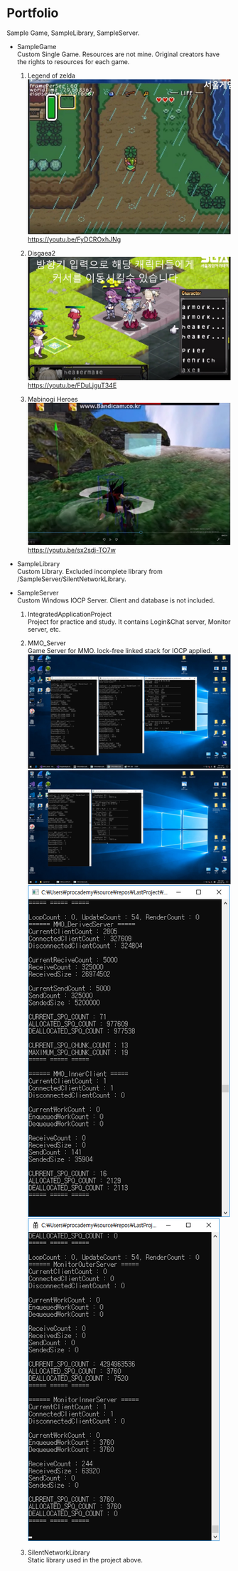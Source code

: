 # Portfolio
  Sample Game, SampleLibrary, SampleServer.

* SampleGame  
  Custom Single Game. Resources are not mine. Original creators have the rights to resources for each game.
  
  1. Legend of zelda  
![Legend of zelda](./SampleGame/LegendOfZelda/PlayScreenshot.jpg)  
  https://youtu.be/FyDCROxhJNg

  2. Disgaea2  
 ![Disgaea2](./SampleGame/Disgaea2/PlayScreenshot.jpg)  
   https://youtu.be/FDuLjguT34E
 
  3. Mabinogi Heroes  
 ![Mabinogi Heroes](./SampleGame/MabinogiHeroes/PlayScreenshot.jpg)  
   https://youtu.be/sx2sdj-TO7w

* SampleLibrary  
  Custom Library. Excluded incomplete library from /SampleServer/SilentNetworkLibrary.
  
* SampleServer  
  Custom Windows IOCP Server. Client and database is not included.

  1. IntegratedApplicationProject  
  Project for practice and study. It contains Login&Chat server, Monitor server, etc.

  2. MMO_Server  
  Game Server for MMO. lock-free linked stack for IOCP applied.  
  ![AllServer](./SampleServer/TestingEXE/AllServer.png)
  ![GameServer&Dummy](./SampleServer/TestingEXE/GameServer&Dummy.png)
  ![GameServer](./SampleServer/TestingEXE/GameServer.png) ![MonitorServer](./SampleServer/TestingEXE/MonitorServer.png)
  
  3. SilentNetworkLibrary  
  Static library used in the project above.
